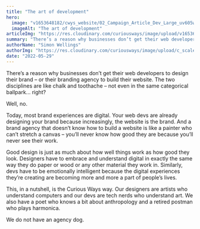 ```yaml
---
title: "The art of development"
hero:
  image: "v1653648182/cwys_website/02_Campaign_Article_Dev_Large_uv605w"
  imageAlt: "The art of development"
articleImg: "https://res.cloudinary.com/curiousways/image/upload/v1653648182/cwys_website/02_Campaign_Article_Dev_LRG_qrk3hr.png"
summary: "There’s a reason why businesses don’t get their web developers to design their brand – or their branding agency to build their website. The two disciplines are like chalk and toothache – not even in the same categorical ballpark... right?"
authorName: "Simon Wellings"
authorImg: "https://res.cloudinary.com/curiousways/image/upload/c_scale,w_30/v1614419667/cwys_website/simon_portrait_website_hr1qn4.png"
date: "2022-05-29"
---
```


<p>There’s a reason why businesses don’t get their web developers to design their brand – or their branding agency to build their website. The two disciplines are like chalk and toothache – not even in the same categorical ballpark... right?</p>
<p>Well, no.</p>
<p>Today, most brand experiences are digital. Your web devs are already designing your brand because increasingly, the website is the brand. And a brand agency that doesn’t know how to build a website is like a painter who can’t stretch a canvas – you’ll never know how good they are because you’ll never see their work.</p>
<p>Good design is just as much about how well things work as how good they look. Designers have to embrace and understand digital in exactly the same way they do paper or wood or any other material they work in. Similarly, devs have to be emotionally intelligent because the digital experiences they’re creating are becoming more and more a part of people’s lives.</p>
<p>This, in a nutshell, is the Curious Ways way. Our designers are artists who understand computers and our devs are tech nerds who understand art. We also have a poet who knows a bit about anthropology and a retired postman who plays harmonica.</p>

<p>We do not have an agency dog.</p>

